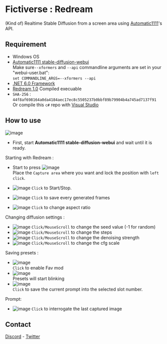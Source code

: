 # Fictiverse : Redream

(Kind of) Realtime Stable Diffusion from a screen area using [Automatic1111](https://github.com/AUTOMATIC1111/stable-diffusion-webui)'s API.

## Requirement
- Windows OS
- [Automatic1111 stable-diffusion-webui](https://github.com/AUTOMATIC1111/stable-diffusion-webui)   
Make sure```--xformers``` and ```--api``` commandline arguments are set in your "webui-user.bat":   
```set COMMANDLINE_ARGS=--xformers --api``` 
- [.NET 6.0 Framework](https://dotnet.microsoft.com/en-us/download/dotnet/6.0)
- [Redream 1.0](https://github.com/Fictiverse/Redream/releases/download/1.0/Fictiverse_Redream_1.0.7z) Compiled execuable   
- ```SHA-256``` : ```44f8af698164a0da4184aec17ec8c5505237b0bbf89b79904b4a745ad7137f91```   
Or compile this ```c#``` repo with [Visual Studio](https://visualstudio.microsoft.com/en/downloads/)

## How to use

![image](https://user-images.githubusercontent.com/111762798/207283950-3de127e8-575a-4012-98b9-73c9258f4fe7.png)

- First, start **Automatic1111 stable-diffusion-webui** and wait until it is ready.

Starting with Redream :
- Start to press ![image](https://user-images.githubusercontent.com/111762798/207306165-315287c6-e337-46fa-9d80-19c4eb782226.png)   
Place the ```Capture area``` where you want and lock the position with ```left click```.  


- ![image](https://user-images.githubusercontent.com/111762798/207306554-a15944a1-3acd-41c0-8054-b2ab6a441265.png) ```Click``` to Start/Stop.
- ![image](https://user-images.githubusercontent.com/111762798/207307399-d24b97ca-4ef0-4fc3-b62a-290e82c3acc8.png) ```Click``` to save every generated frames
- ![image](https://user-images.githubusercontent.com/111762798/207307617-5af3735b-eda3-48dc-b426-f93db18809a6.png) ```Click``` to change aspect ratio

Changing diffusion settings :
- ![image](https://user-images.githubusercontent.com/111762798/207307725-a0c2fea1-3f04-4e5d-8504-1004f610be72.png) ```Click/MouseScroll``` to change the seed value (-1 for random)
- ![image](https://user-images.githubusercontent.com/111762798/207308468-fd1085df-11ef-4692-8a19-36ee129bbfdf.png) ```Click/MouseScroll``` to change the steps
- ![image](https://user-images.githubusercontent.com/111762798/207308656-348a6d65-0014-4b49-94ed-d28521246200.png) ```Click/MouseScroll``` to change the denoising strength
- ![image](https://user-images.githubusercontent.com/111762798/207308818-78c084e5-f489-42c4-ab21-f2e7c56033b5.png) ```Click/MouseScroll``` to change the cfg scale

Saving presets :
- ![image](https://user-images.githubusercontent.com/111762798/207309228-04635108-dbd7-40af-8913-f6848a54d2be.png)   
```Click``` to enable Fav mod   
- ![image](https://user-images.githubusercontent.com/111762798/207309404-749e0a8d-0fde-40d8-892c-2ea928643cf8.png)   
Presets will start blinking
- ![image](https://user-images.githubusercontent.com/111762798/207309847-1ef2322a-bee2-4c79-82bf-00f161f55746.png)   
```Click``` to save the current prompt into the selected slot number.

Prompt:   
- ![image](https://user-images.githubusercontent.com/111762798/207310573-321321d8-d735-463b-8ec3-28a8bb53ffd8.png) ```Click``` to interrogate the last captured image


## Contact

[Discord](https://discord.gg/UYgRnhj8PR) - [Twitter](https://twitter.com/Fictiverse)
